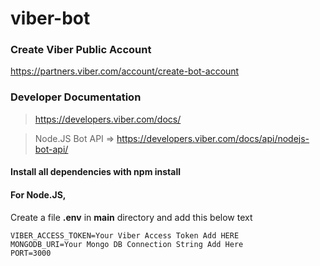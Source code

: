 # viber-bot

### Create Viber Public Account
https://partners.viber.com/account/create-bot-account

### Developer Documentation
> https://developers.viber.com/docs/

> Node.JS Bot API =>
https://developers.viber.com/docs/api/nodejs-bot-api/

#### Install all dependencies with **npm install**

#### For Node.JS,

Create a file **.env** in **main** directory and add this below text
```
VIBER_ACCESS_TOKEN=Your Viber Access Token Add HERE
MONGODB_URI=Your Mongo DB Connection String Add Here
PORT=3000
```
